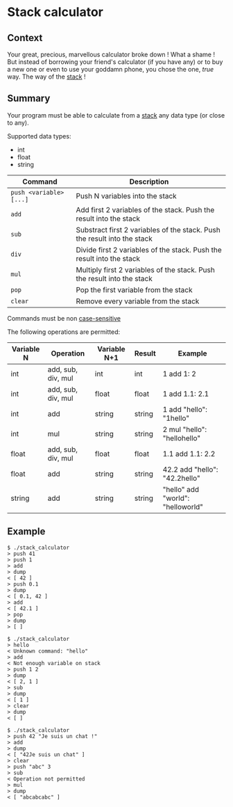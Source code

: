 # Stack calculator

## Context

Your great, precious, marvellous calculator broke down !
What a shame !
But instead of borrowing your friend's calculator (if you have any) or to buy a new one or even to use your goddamn phone, you chose the one, _true_ way.
The way of the [stack](https://en.wikipedia.org/wiki/Stack_%28abstract_data_type%29) !

## Summary

Your program must be able to calculate from a [stack](https://en.wikipedia.org/wiki/Stack_%28abstract_data_type%29) any data type (or close to any).

Supported data types:
- int
- float
- string

| Command | Description |
|---------|-------------|
| `push <variable> [...]` | Push N variables into the stack |
| `add` | Add first 2 variables of the stack. Push the result into the stack |
| `sub` | Substract first 2 variables of the stack. Push the result into the stack |
| `div` | Divide first 2 variables of the stack. Push the result into the stack |
| `mul` | Multiply first 2 variables of the stack. Push the result into the stack |
| `pop` | Pop the first variable from the stack |
| `clear` | Remove every variable from the stack |

Commands must be non [case-sensitive](https://en.wikipedia.org/wiki/Case_sensitivity)


The following operations are permitted:

| Variable N | Operation | Variable N+1 | Result | Example |
|------------|-----------|--------------|--------|---------|
| int | add, sub, div, mul | int | int | 1 add 1: 2 |
| int | add, sub, div, mul | float | float | 1 add 1.1: 2.1 |
| int | add | string | string | 1 add "hello": "1hello" |
| int | mul | string | string | 2 mul "hello": "hellohello" |
| float | add, sub, div, mul | float | float | 1.1 add 1.1: 2.2 |
| float | add | string | string | 42.2 add "hello": "42.2hello" |
| string | add | string | string | "hello" add "world": "helloworld" |

## Example

```
$ ./stack_calculator
> push 41
> push 1
> add
> dump
< [ 42 ]
> push 0.1
> dump
< [ 0.1, 42 ]
> add
< [ 42.1 ]
> pop
> dump
> [ ]

$ ./stack_calculator
> hello
< Unknown command: "hello"
> add
< Not enough variable on stack
> push 1 2
> dump
< [ 2, 1 ]
> sub
> dump
< [ 1 ]
> clear
> dump
< [ ]

$ ./stack_calculator
> push 42 "Je suis un chat !"
> add
> dump
< [ "42Je suis un chat" ]
> clear
> push "abc" 3
> sub
< Operation not permitted
> mul
> dump
< [ "abcabcabc" ]
```
